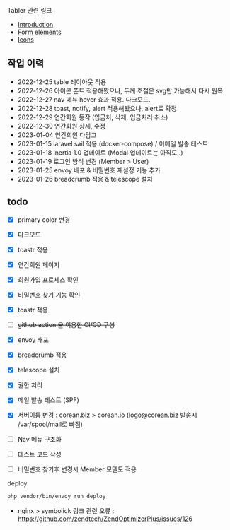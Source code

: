 Tabler 관련 링크
* [Introduction](https://preview.tabler.io/docs/)
* [Form elements](https://preview.tabler.io/form-elements.html)
* [Icons](https://preview.tabler.io/icons.html)

## 작업 이력
- 2022-12-25 table 레이아웃 적용
- 2022-12-26 아이콘 폰트 적용해봤으나, 두께 조절은 svg만 가능해서 다시 원복
- 2022-12-27 nav 메뉴 hover 효과 적용. 다크모드. 
- 2022-12-28 toast, notify, alert 적용해봤으나, alert로 확정
- 2022-12-29 연간회원 동작 (입금처, 삭제, 입금처리 취소)
- 2022-12-30 연간회원 상세, 수정 
- 2023-01-04 연간회원 다담그
- 2023-01-15 laravel sail 적용 (docker-compose) / 이메일 발송 테스트 
- 2023-01-18 inertia 1.0 업데이트 (Modal 업데이트는 아직도..)
- 2023-01-19 로그인 방식 변경 (Member > User)
- 2023-01-25 envoy 배포 & 비밀번호 재설정 기능 추가 
- 2023-01-26 breadcrumb 적용 & telescope 설치


## todo
- [x] primary color 변경
- [x] 다크모드
- [x] toastr 적용
- [x] 연간회원 페이지 
- [x] 회원가입 프로세스 확인
- [x] 비밀번호 찾기 기능 확인
- [x] toastr 적용
- [ ] ~~github action 을 이용한 CI/CD 구성~~
- [x] envoy 배포
- [x] breadcrumb 적용
- [x] telescope 설치
- [x] 권한 처리
- [x] 메일 발송 테스트 (SPF)
- [x] 서버이름 변경 : corean.biz > corean.io (logo@corean.biz 발송시 /var/spool/mail로 빠짐)
- [ ] Nav 메뉴 구조화
- [ ] 테스트 코드 작성
- [ ] 비밀번호 찾기후 변경시 Member 모델도 적용


deploy
```bash
php vendor/bin/envoy run deploy
```
- nginx > symbolick 링크 관련 오류 : https://github.com/zendtech/ZendOptimizerPlus/issues/126
